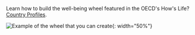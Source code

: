 Learn how to build the well-being wheel featured in the OECD's How's Life? <a href="https://www.oecd.org/en/publications/how-s-life-2024-country-notes_2603b12c-en/austria_ff1737f7-en.html" target=”_blank”>Country Profiles</a>.
<br>

![Example of the wheel that you can create](https://github.com/user-attachments/assets/12b41f3a-3f54-4334-a3ba-269e0c574a27){: width="50%"}
